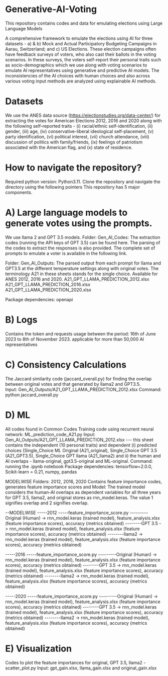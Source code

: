 # Generative-AI-Voting
This repository contains codes and data for emulating elections using Large Language Models


A comprehensive framework to emulate the elections using AI for three datasets - a) & b) Mock and Actual Participatory Budgeting Campaigns in Aarau, Switzerland; and c) US Elections. These election campaigns often have feedback surveys of voters, who also cast their ballots in the voting scenarios. In these surveys, the voters self-report their personal traits such as socio-demographics which we use along with voting scenarios to emulate AI representatives using generative and predictive AI models. The inconsistencies of the AI choices with human choices and also across various voting input methods are analyzed using explainable AI methods. 

# Datasets

We  use the ANES data source (https://electionstudies.org/data-center/) for extracting the votes for American Elections 2012, 2016 and 2020 along with the following self-reported traits - (i) racial/ethnic self-identification, (ii) gender, (iii) age, (iv) conservative-liberal
ideological self-placement, (v) party identification, (vi) political interest, (vii) church attendance, (viii) discussion of politics with family/friends, (ix) feelings of patriotism
associated with the American flag, and (x) state of
residence.


# How to navigate the repository?
Required python version: Python3.11. Clone the repository and navigate the directory using the following pointers
This repository has 5 major components.

# A) Large language models to generate votes using the prompts. 
We use llama 2 and GPT 3.5 models.
Folder: Gen_AI_Codes: 
The extraction codes (running the API keys of GPT 3.5) can be found here. The parsing of the codes to extract the responses is also provided.
The complete set of prompts to emulate a voter is available in the following link.


Folder: Gen_AI_Outputs: The parsed output from each prompt for llama and GPT3.5 at the different temperature settings along with original votes. The terminology A21 in these sheets stands for the single choice. Available for ANES 2012, 2016 and 2020.
A21_GPT_LLAMA_PREDICTION_2012.xlsx
A21_GPT_LLAMA_PREDICTION_2016.xlsx
A21_GPT_LLAMA_PREDICTION_2020.xlsx

Package dependencies: openapi

# B) Logs
Contains the token and requests usage between the period: 16th of June 2023 to 8th of November 2023. applicable for more than 50,000 AI representatives

# C) Consistency Calculations
The Jaccard similarity code (jaccard_overall.py) for finding the overlap between original votes and that generated by llama2 and GPT3.5.  
Input: Gen_AI_Outputs/A21_GPT_LLAMA_PREDICTION_2012.xlsx
Command: python jaccard_overall.py

# D) ML
All codes found in Common Codes
Training code using recurrent neural network: ML_prediction_code_A21.py
Input: Gen_AI_Outputs/A21_GPT_LLAMA_PREDICTION_2012.xlsx --- this sheet contains the independent  (10 personal traits) and dependent (i) predicted choices (Single_Choice ML Original (A21_original), Single_Choice GPT 3.5 (A21_GPT3.5), Single_Choice GPT llama (A21_llama2) and ii) the human and AI overlaps - llama-original, gpt3.5-original and ML-original.
Command: running the .ipynb notebook
Package dependencies: tensorflow=2.0.0, Scikit-learn = 0.21, numpy, pandas


MODELWISE Folders: 2012, 2016, 2020
Contains feature importance codes, generates feature importance scores and 
Model: The trained model considers the human-AI overlaps as dependent variables for all three years for GPT 3.5, llama2, and original stores as rnn_model.keras. The value 1 signifies overlap and 2 signifies overlap.

--MODELWISE
-----2012
-----feature_importance_score.py
---------Original (Human) -> rnn_model.keras (trained model), feature_analysis.xlsx (feature importance scores), accuracy (metrics obtained)
--------GPT 3.5 -> rnn_model.keras (trained model), feature_analysis.xlsx (feature importance scores), accuracy (metrics obtained)
--------llama2 -> rnn_model.keras (trained model), feature_analysis.xlsx (feature importance scores), accuracy (metrics obtained)

-----2016
-----feature_importance_score.py
---------Original (Human) -> rnn_model.keras (trained model), feature_analysis.xlsx (feature importance scores), accuracy (metrics obtained)
--------GPT 3.5 -> rnn_model.keras (trained model), feature_analysis.xlsx (feature importance scores), accuracy (metrics obtained)
--------llama2 -> rnn_model.keras (trained model), feature_analysis.xlsx (feature importance scores), accuracy (metrics obtained)

-----2020
-----feature_importance_score.py
---------Original (Human) -> rnn_model.keras (trained model), feature_analysis.xlsx (feature importance scores), accuracy (metrics obtained)
--------GPT 3.5 -> rnn_model.keras (trained model), feature_analysis.xlsx (feature importance scores), accuracy (metrics obtained)
--------llama2 -> rnn_model.keras (trained model), feature_analysis.xlsx (feature importance scores), accuracy (metrics obtained)


# E) Visualization
   Codes to plot the feature importances for original, GPT 3.5, llama2 - scatter_plot.py
Input: gpt_gain.xlsx, llama_gain.xlsx and original_gain.xlsx


